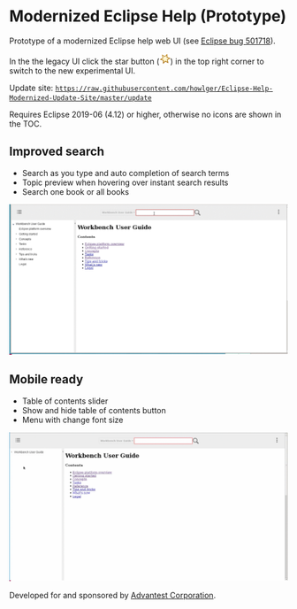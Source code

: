 # Modernized Eclipse Help (Prototype)

Prototype of a modernized Eclipse help web UI (see [Eclipse bug 501718](https://bugs.eclipse.org/bugs/show_bug.cgi?id=501718)).

In the the legacy UI click the star button (<img src="de.agilantis.help_ui_modernized/m.svg" width="20">) in the top right corner to switch to the new experimental UI.

Update site: [`https://raw.githubusercontent.com/howlger/Eclipse-Help-Modernized-Update-Site/master/update`](https://raw.githubusercontent.com/howlger/Eclipse-Help-Modernized-Update-Site/master/update)

Requires Eclipse 2019-06 (4.12) or higher, otherwise no icons are shown in the TOC.

## Improved search

* Search as you type and auto completion of search terms
* Topic preview when hovering over instant search results
* Search one book or all books

<img src="artwork/help-viewer-01.gif " alt="Improved search" width="800"/>

## Mobile ready

* Table of contents slider
* Show and hide table of contents button
* Menu with change font size

<img src="artwork/help-viewer-02.gif " alt="Mobile ready" width="800"/>

Developed for and sponsored by [Advantest Corporation](https://www.advantest.com/).
